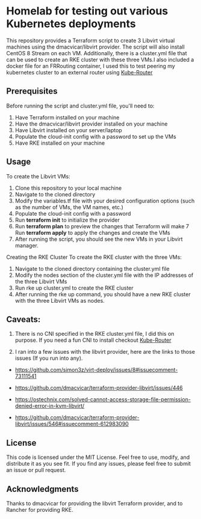 # Homelab for testing out various Kubernetes deployments

This repository provides a Terraform script to create 3 Libvirt virtual machines using the dmacvicar/libvirt provider. The script will also install CentOS 8 Stream on each VM. Additionally, there is a cluster.yml file that can be used to create an RKE cluster with these three VMs.I also included a docker file for an FRRouting container, I used this to test peering my kubernetes cluster to an external router using [Kube-Router](https://github.com/cloudnativelabs/kube-router)

## Prerequisites
Before running the script and cluster.yml file, you'll need to:

1. Have Terraform installed on your machine
2. Have the dmacvicar/libvirt provider installed on your machine
3. Have Libvirt installed on your server/laptop
4. Populate the cloud-init config with a password to set up the VMs
5. Have RKE installed on your machine

## Usage
To create the Libvirt VMs:

1. Clone this repository to your local machine
2. Navigate to the cloned directory
3. Modify the variables.tf file with your desired configuration options (such as the number of VMs, the VM names, etc.)
4. Populate the cloud-init config with a password
5. Run **terraform init** to initialize the provider
6. Run **terraform plan** to preview the changes that Terraform will make
7 Run **terraform apply** to apply the changes and create the VMs
8. After running the script, you should see the new VMs in your Libvirt manager.

Creating the RKE Cluster
To create the RKE cluster with the three VMs:

1. Navigate to the cloned directory containing the cluster.yml file
2. Modify the nodes section of the cluster.yml file with the IP addresses of the three Libvirt VMs
3. Run rke up cluster.yml to create the RKE cluster
4. After running the rke up command, you should have a new RKE cluster with the three Libvirt VMs as nodes.

## Caveats:

1. There is no CNI specified in the RKE cluster.yml file, I did this on purpose. If you need a fun CNI to install checkout [Kube-Router](https://github.com/cloudnativelabs/kube-router)

2. I ran into a few issues with the libvirt provider, here are the links to those issues (If you run into any).

* https://github.com/simon3z/virt-deploy/issues/8#issuecomment-73111541

* https://github.com/dmacvicar/terraform-provider-libvirt/issues/446

* https://ostechnix.com/solved-cannot-access-storage-file-permission-denied-error-in-kvm-libvirt/

* https://github.com/dmacvicar/terraform-provider-libvirt/issues/546#issuecomment-612983090



## License
This code is licensed under the MIT License. Feel free to use, modify, and distribute it as you see fit. If you find any issues, please feel free to submit an issue or pull request.

## Acknowledgments
Thanks to dmacvicar for providing the libvirt Terraform provider, and to Rancher for providing RKE.

